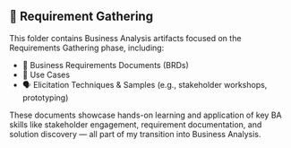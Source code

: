 ## 📌 Requirement Gathering

This folder contains Business Analysis artifacts focused on the Requirements Gathering phase, including:

- 📄 Business Requirements Documents (BRDs)
- 🧩 Use Cases
- 🗣️ Elicitation Techniques & Samples (e.g., stakeholder workshops, prototyping)

These documents showcase hands-on learning and application of key BA skills like stakeholder engagement, requirement documentation, and solution discovery — all part of my transition into Business Analysis.
